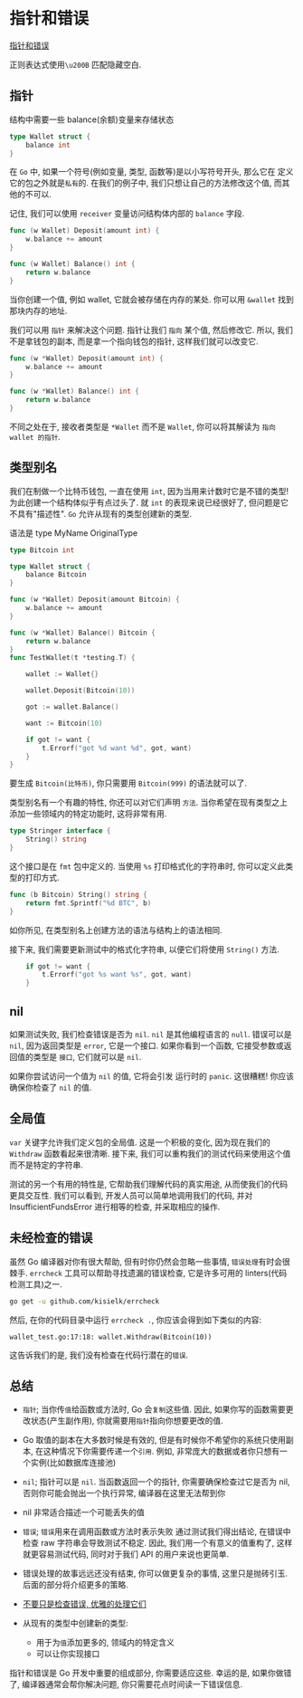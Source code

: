 # 指针和错误

[指针和错误](https://studygolang.gitbook.io/learn-go-with-tests/go-ji-chu/pointers-and-errors)

正则表达式使用`\u200B` 匹配隐藏空白.

## 指针

结构中需要一些 balance(余额)变量来存储状态

```go
type Wallet struct {
    balance int
}
```

在 `Go` 中, 如果一个符号(例如变量, 类型, 函数等)是以小写符号开头, 那么它在 定义它的包之外就是`私有`的.
在我们的例子中, 我们只想让自己的方法修改这个值, 而其他的不可以.

记住, 我们可以使用 `receiver` 变量访问结构体内部的 `balance` 字段.

```go
func (w Wallet) Deposit(amount int) {
    w.balance += amount
}

func (w Wallet) Balance() int {
    return w.balance
}
```

当你创建一个值, 例如 wallet, 它就会被存储在内存的某处. 你可以用 `&wallet` 找到那块内存的地址.

我们可以用 `指针` 来解决这个问题. 指针让我们 `指向` 某个值, 然后修改它.
所以, 我们不是拿钱包的副本, 而是拿一个指向钱包的指针, 这样我们就可以改变它.

```go
func (w *Wallet) Deposit(amount int) {
    w.balance += amount
}

func (w *Wallet) Balance() int {
    return w.balance
}
```

不同之处在于, 接收者类型是 `*Wallet` 而不是 `Wallet`, 你可以将其解读为 `指向 wallet 的指针`.

## 类型别名

我们在制做一个比特币钱包, 一直在使用 `int`, 因为当用来计数时它是不错的类型!
为此创建一个结构体似乎有点过头了. 就 `int` 的表现来说已经很好了, 但问题是它不具有"描述性".
`Go` 允许从现有的类型创建新的类型.

语法是 type MyName OriginalType

```go
type Bitcoin int

type Wallet struct {
    balance Bitcoin
}

func (w *Wallet) Deposit(amount Bitcoin) {
    w.balance += amount
}

func (w *Wallet) Balance() Bitcoin {
    return w.balance
}
func TestWallet(t *testing.T) {

    wallet := Wallet{}

    wallet.Deposit(Bitcoin(10))

    got := wallet.Balance()

    want := Bitcoin(10)

    if got != want {
        t.Errorf("got %d want %d", got, want)
    }
}
```

要生成 `Bitcoin(比特币)`, 你只需要用 `Bitcoin(999)` 的语法就可以了.

类型别名有一个有趣的特性, 你还可以对它们声明 `方法`.
当你希望在现有类型之上添加一些领域内的特定功能时, 这将非常有用.

```go
type Stringer interface {
    String() string
}
```

这个接口是在 `fmt` 包中定义的. 当使用 `%s` 打印格式化的字符串时, 你可以定义此类型的打印方式.

```go
func (b Bitcoin) String() string {
    return fmt.Sprintf("%d BTC", b)
}
```

如你所见, 在类型别名上创建方法的语法与结构上的语法相同.

接下来, 我们需要更新测试中的格式化字符串, 以便它们将使用 `String()` 方法.

```go
    if got != want {
        t.Errorf("got %s want %s", got, want)
    }
```

## nil

如果测试失败, 我们检查错误是否为 `nil`. `nil` 是其他编程语言的 `null`.
错误可以是 `nil`, 因为返回类型是 `error`, 它是一个接口.
如果你看到一个函数, 它接受参数或返回值的类型是 `接口`, 它们就可以是 `nil`.

如果你尝试访问一个值为 `nil` 的值, 它将会引发 运行时的 `panic`.
这很糟糕! 你应该确保你检查了 `nil` 的值.

## 全局值

`var` 关键字允许我们定义包的全局值.
这是一个积极的变化, 因为现在我们的 `Withdraw` 函数看起来很清晰.
接下来, 我们可以重构我们的测试代码来使用这个值而不是特定的字符串.

测试的另一个有用的特性是, 它帮助我们理解代码的真实用途, 从而使我们的代码更具交互性.
我们可以看到, 开发人员可以简单地调用我们的代码, 并对 InsufficientFundsError 进行相等的检查, 并采取相应的操作.

## 未经检查的错误

虽然 Go 编译器对你有很大帮助, 但有时你仍然会忽略一些事情, `错误处理`有时会很棘手.
`errcheck` 工具可以帮助寻找遗漏的错误检查, 它是许多可用的 linters(代码检测工具)之一.

```bash
go get -u github.com/kisielk/errcheck
```

然后, 在你的代码目录中运行 `errcheck .`, 你应该会得到如下类似的内容:

```log
wallet_test.go:17:18: wallet.Withdraw(Bitcoin(10))
```

这告诉我们的是, 我们没有检查在代码行潜在的`错误`.

## 总结

+ `指针`; 当你传`值`给函数或方法时, Go 会`复制`这些值.
    因此, 如果你写的函数需要更改状态(产生副作用), 你就需要用`指针`指向你想要更改的值.
+ Go 取值的副本在大多数时候是有效的, 但是有时候你不希望你的系统只使用副本, 在这种情况下你需要传递一个`引用`.
    例如, 非常庞大的数据或者你只想有一个实例(比如数据库连接池)

+ `nil`; 指针可以是 `nil`. 当函数返回一个的指针, 你需要确保检查过它是否为 nil, 否则你可能会抛出一个执行异常, 编译器在这里无法帮到你
+ nil 非常适合描述一个可能丢失的值

+ `错误`; `错误`用来在调用函数或方法时表示失败
    通过测试我们得出结论, 在错误中检查 raw 字符串会导致测试不稳定.
    因此, 我们用一个有意义的值重构了, 这样就更容易测试代码, 同时对于我们 API 的用户来说也更简单.
+ 错误处理的故事远远还没有结束, 你可以做更复杂的事情, 这里只是抛砖引玉. 后面的部分将介绍更多的策略.
+ [不要只是检查错误, 优雅的处理它们](https://dave.cheney.net/2016/04/27/dont-just-check-errors-handle-them-gracefully)

+ 从现有的类型中创建新的类型:
    + 用于为`值`添加更多的, 领域内的特定含义
    + 可以让你实现接口

指针和错误是 Go 开发中重要的组成部分, 你需要适应这些.
幸运的是, 如果你做错了, 编译器通常会帮你解决问题, 你只需要花点时间读一下错误信息.
